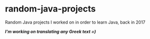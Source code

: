 # random-java-projects
Random Java projects I worked on in order to learn Java, back in 2017

***I'm working on translating any Greek text =)***
